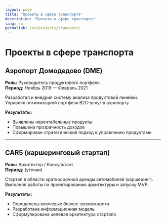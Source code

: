 ```yaml
---
layout: page
title: "Проекты в сфере транспорта"
description: "Проекты в сфере транспорта"
lang: ru
permalink: /ru/projects/transport/
---
```


# Проекты в сфере транспорта

## Аэропорт Домодедово (DME)

**Роль:** Руководитель продуктового портфеля  
**Период:** Ноябрь 2019 — Февраль 2021

Разработал и внедрил систему анализа продуктовой линейки.  
Управлял оптимизацией портфеля B2C-услуг в аэропорту.

**Результаты:**
- Выявлены нерентабельные продукты
- Повышена прозрачность доходов
- Сформирован стратегический подход к управлению продуктами

---

## CAR5 (каршеринговый стартап)

**Роль:** Архитектор / Консультант  
**Период:** (уточни)

Стартап в области краткосрочной аренды автомобилей (каршеринг).  
Выполнял работы по проектированию архитектуры и запуску MVP.

**Результаты:**
- Определены ключевые бизнес-возможности
- Разработана информационная модель
- Сформулирована целевая архитектура стартапа
